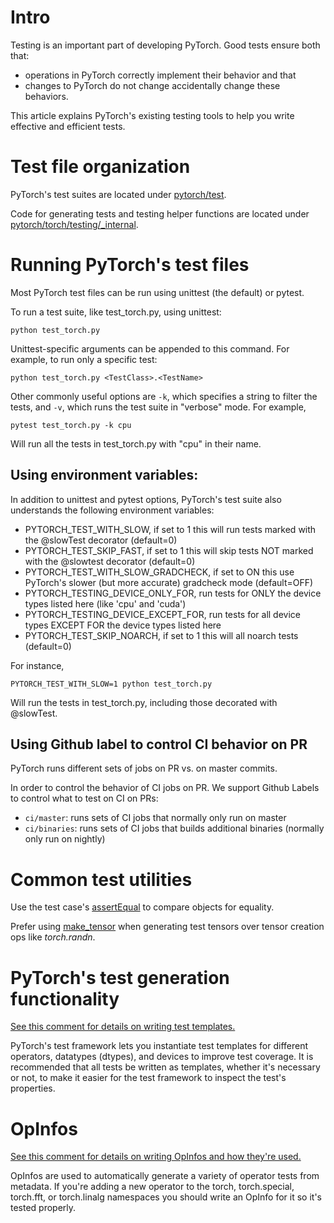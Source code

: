 # Intro

Testing is an important part of developing PyTorch. Good tests ensure both that:

- operations in PyTorch correctly implement their behavior and that
- changes to PyTorch do not change accidentally change these behaviors.

This article explains PyTorch's existing testing tools to help you write effective and efficient tests.

# Test file organization

PyTorch's test suites are located under [pytorch/test](https://github.com/pytorch/pytorch/tree/master/test).

Code for generating tests and testing helper functions are located under [pytorch/torch/testing/_internal](https://github.com/pytorch/pytorch/tree/master/torch/testing/_internal).

# Running PyTorch's test files

Most PyTorch test files can be run using unittest (the default) or pytest. 

To run a test suite, like test_torch.py, using unittest:

```
python test_torch.py
```

Unittest-specific arguments can be appended to this command. For example, to run only a specific test:

```
python test_torch.py <TestClass>.<TestName>
```

Other commonly useful options are `-k`, which specifies a string to filter the tests, and `-v`, which runs the test suite in "verbose" mode. For example,

```
pytest test_torch.py -k cpu
```

Will run all the tests in test_torch.py with "cpu" in their name.

## Using environment variables:

In addition to unittest and pytest options, PyTorch's test suite also understands the following environment variables:

- PYTORCH_TEST_WITH_SLOW, if set to 1 this will run tests marked with the @slowTest decorator (default=0)
- PYTORCH_TEST_SKIP_FAST, if set to 1 this will skip tests NOT marked with the @slowtest decorator (default=0)
- PYTORCH_TEST_WITH_SLOW_GRADCHECK, if set to ON this use PyTorch's slower (but more accurate) gradcheck mode (default=OFF)
- PYTORCH_TESTING_DEVICE_ONLY_FOR, run tests for ONLY the device types listed here (like 'cpu' and 'cuda') 
- PYTORCH_TESTING_DEVICE_EXCEPT_FOR, run tests for all device types EXCEPT FOR the device types listed here
- PYTORCH_TEST_SKIP_NOARCH, if set to 1 this will all noarch tests (default=0)

For instance,

```
PYTORCH_TEST_WITH_SLOW=1 python test_torch.py
```

Will run the tests in test_torch.py, including those decorated with @slowTest.

## Using Github label to control CI behavior on PR

PyTorch runs different sets of jobs on PR vs. on master commits.

In order to control the behavior of CI jobs on PR. We support Github Labels to control what to test on CI on PRs:
- `ci/master`: runs sets of CI jobs that normally only run on master
- `ci/binaries`: runs sets of CI jobs that builds additional binaries (normally only run on nightly)


# Common test utilities

Use the test case's [assertEqual](https://github.com/pytorch/pytorch/blob/0e7b5ea6c003b763603d8ca0fe12f476fdf9bf32/torch/testing/_internal/common_utils.py#L1277) to compare objects for equality.

Prefer using [make_tensor](https://github.com/pytorch/pytorch/blob/0e7b5ea6c003b763603d8ca0fe12f476fdf9bf32/torch/testing/_internal/common_utils.py#L1744) when generating test tensors over tensor creation ops like _torch.randn_.

# PyTorch's test generation functionality

[See this comment for details on writing test templates.](https://github.com/pytorch/pytorch/blob/0baad214b07ad35be1f10100168ed761cc7c51c0/torch/testing/_internal/common_device_type.py#L25)

PyTorch's test framework lets you instantiate test templates for different operators, datatypes (dtypes), and devices to improve test coverage. It is recommended that all tests be written as templates, whether it's necessary or not, to make it easier for the test framework to inspect the test's properties.

# OpInfos

[See this comment for details on writing OpInfos and how they're used.](https://github.com/pytorch/pytorch/blob/0baad214b07ad35be1f10100168ed761cc7c51c0/torch/testing/_internal/common_methods_invocations.py#L182)

OpInfos are used to automatically generate a variety of operator tests from metadata. If you're adding a new operator to the torch, torch.special, torch.fft, or torch.linalg namespaces you should write an OpInfo for it so it's tested properly.








